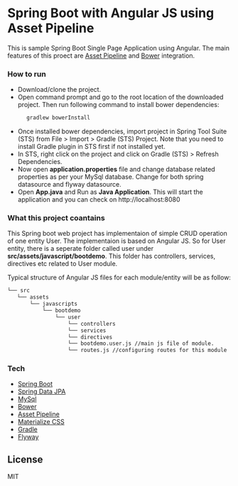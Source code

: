 # Spring Boot with Angular JS using Asset Pipeline

This is sample Spring Boot Single Page Application using Angular. The main features of this proect are [Asset Pipeline] and [Bower] integration.

### How to run 

  - Download/clone the project. 
  - Open command prompt and go to the root location of the downloaded project. Then run following command to install bower dependencies:
  ```sh
        gradlew bowerInstall 
```
  - Once installed bower dependencies, import project in Spring Tool Suite (STS) from File > Import > Gradle (STS) Project. Note that you need to install Gradle plugin in STS first if not installed yet. 
  - In STS, right click on the project and click on Gradle (STS) > Refresh Dependencies.
  - Now open **application.properties** file and change database related properties as per your MySql database. Change for both spring datasource and flyway datasource.
  - Open **App.java** and Run as **Java Application**. This will start the application and you can check on http://localhost:8080

### What this project coantains

This Spring boot web project has implementaion of simple CRUD operation of one entity User. The implementaion is based on Angular JS. So for User entity, there is a seperate folder called user under **src/assets/javascript/bootdemo**. This folder has controllers, services, directives etc related to User module.

Typical structure of Angular JS files for each module/entity will be as follow:
 ```sh
└── src
    └── assets
        └── javascripts
            └── bootdemo
                └── user
                    └── controllers
                    └── services
                    └── directives
                    └── bootdemo.user.js //main js file of module.
                    └── routes.js //configuring routes for this module 
```

### Tech
* [Spring Boot]
* [Spring Data JPA]
* [MySql]
* [Bower]
* [Asset Pipeline]
* [Materialize CSS]
* [Gradle]
* [Flyway]

License
----
MIT



[Spring Boot]: http://projects.spring.io/spring-boot/
[Spring Data JPA]: http://projects.spring.io/spring-data-jpa/
[MySql]: https://www.mysql.com/
[Bower]: http://bower.io/
[Asset Pipeline]: https://github.com/bertramdev/asset-pipeline/tree/master/asset-pipeline-spring-boot
[Materialize CSS]: http://materializecss.com/
[Gradle]: http://gradle.org/
[Flyway]: https://flywaydb.org/
   
